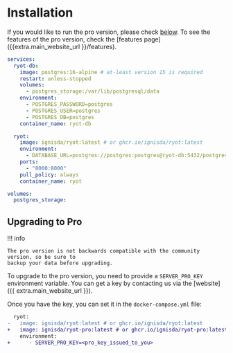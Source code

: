 # Installation

If you would like to run the pro version, please check [below](#upgrading-to-pro). To see
the features of the pro version, check the [features page]({{extra.main_website_url
}}/features).

```yaml
services:
  ryot-db:
    image: postgres:16-alpine # at-least version 15 is required
    restart: unless-stopped
    volumes:
      - postgres_storage:/var/lib/postgresql/data
    environment:
      - POSTGRES_PASSWORD=postgres
      - POSTGRES_USER=postgres
      - POSTGRES_DB=postgres
    container_name: ryot-db

  ryot:
    image: ignisda/ryot:latest # or ghcr.io/ignisda/ryot:latest
    environment:
      - DATABASE_URL=postgres://postgres:postgres@ryot-db:5432/postgres
    ports:
      - "8000:8000"
    pull_policy: always
    container_name: ryot

volumes:
  postgres_storage:
```

## Upgrading to Pro

!!! info

    The pro version is not backwards compatible with the community version, so be sure to
    backup your data before upgrading.

To upgrade to the pro version, you need to provide a `SERVER_PRO_KEY` environment variable.
You can get a key by contacting us via the [website]({{ extra.main_website_url }}).

Once you have the key, you can set it in the `docker-compose.yml` file:

```diff
  ryot:
-   image: ignisda/ryot:latest # or ghcr.io/ignisda/ryot:latest
+   image: ignisda/ryot-pro:latest # or ghcr.io/ignisda/ryot-pro:latest
    environment:
+      - SERVER_PRO_KEY=<pro_key_issued_to_you>
```
